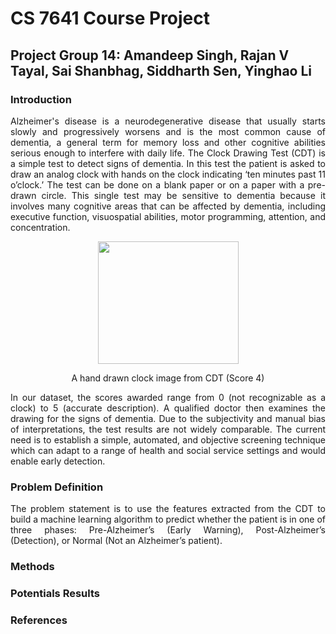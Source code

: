 # CS 7641 Course Project

## Project Group 14: Amandeep Singh, Rajan V Tayal, Sai Shanbhag, Siddharth Sen, Yinghao Li

### Introduction
<p align="justify">
Alzheimer's disease is a neurodegenerative disease that usually starts slowly and progressively worsens and is the most common cause of dementia, a general term for memory loss and other cognitive abilities serious enough to interfere with daily life. The Clock Drawing Test (CDT) is a simple test to detect signs of dementia. In this test the patient is asked to draw an analog clock with hands on the clock indicating ‘ten minutes past 11 o’clock.’ The test can be done on a blank paper or on a paper with a pre-drawn circle. This single test may be sensitive to dementia because it involves many cognitive areas that can be affected by dementia, including executive function, visuospatial abilities, motor programming, attention, and concentration.</p>
<p align="center">
  <img width="225" height="196" src="https://d3000t1r8yrm6n.cloudfront.net/uploads/ckeditor/pictures/236/image.png">
</p>
<p align = "center">
A hand drawn clock image from CDT (Score 4)
</p>
<p align="justify">
In our dataset, the scores awarded range from 0 (not recognizable as a clock) to 5 (accurate description). A qualified doctor then examines the drawing for the signs of dementia. Due to the subjectivity and manual bias of interpretations, the test results are not widely comparable. The current need is to establish a simple, automated, and objective screening technique which can adapt to a range of health and social service settings and would enable early detection.</p>

### Problem Definition
<p align="justify">
The problem statement is to use the features extracted from the CDT to build a machine learning algorithm to predict whether the patient is in one of three phases: Pre-Alzheimer’s (Early Warning), Post-Alzheimer’s (Detection), or Normal (Not an Alzheimer’s patient).
</p>

### Methods

### Potentials Results

### References
